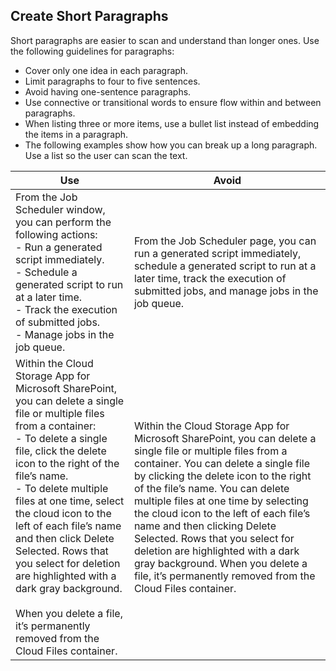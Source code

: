 ## Create Short Paragraphs
Short paragraphs are easier to scan and understand than longer ones. Use the following guidelines for paragraphs:
- Cover only one idea in each paragraph.
- Limit paragraphs to four to five sentences.
- Avoid having one-sentence paragraphs.
- Use connective or transitional words to ensure flow within and between paragraphs.
- When listing three or more items, use a bullet list instead of embedding the items in a paragraph.
- The following examples show how you can break up a long paragraph. Use a list so the user can scan the text.

| Use | Avoid |
| ------------------------------------------------------------------------------------- | --- |
| From the Job Scheduler window, you can perform the following actions:<br>- Run a generated script immediately.<br>- Schedule a generated script to run at a later time.<br>- Track the execution of submitted jobs.<br>- Manage jobs in the job queue. | From the Job Scheduler page, you can run a generated script immediately, schedule a generated script to run at a later time, track the execution of submitted jobs, and manage jobs in the job queue. |
| Within the Cloud Storage App for Microsoft SharePoint, you can delete a single file or multiple files from a container:<br>- To delete a single file, click the delete icon to the right of the file’s name.<br>- To delete multiple files at one time, select the cloud icon to the left of each file’s name and then click Delete Selected. Rows that you select for deletion are highlighted with a dark gray background.<br><br>When you delete a file, it’s permanently removed from the Cloud Files container. | Within the Cloud Storage App for Microsoft SharePoint, you can delete a single file or multiple files from a container. You can delete a single file by clicking the delete icon to the right of the file’s name. You can delete multiple files at one time by selecting the cloud icon to the left of each file’s name and then clicking Delete Selected. Rows that you select for deletion are highlighted with a dark gray background. When you delete a file, it’s permanently removed from the Cloud Files container. | 

